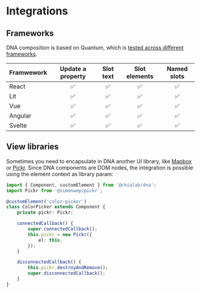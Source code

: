 # Integrations

## Frameworks

DNA composition is based on Quantum, which is [tested across different frameworks](https://github.com/chialab/quantum/tree/main/tests).

| Framwework | Update a property | Slot text | Slot elements | Named slots |
| ---------- | :---------------: | :-------: | :-----------: | :---------: |
| React      |        ✅         |    ✅     |      ✅       |     ✅      |
| Lit        |        ✅         |    ✅     |      ✅       |     ✅      |
| Vue        |        ✅         |    ✅     |      ✅       |     ✅      |
| Angular    |        ✅         |    ✅     |      ✅       |     ✅      |
| Svelte     |        ✅         |    ✅     |      ✅       |     ✅      |

## View libraries

Sometimes you need to encapsulate in DNA another UI library, like [Mapbox](https://github.com/mapbox/mapbox-gl-js) or [Pickr](https://github.com/Simonwep/pickr). Since DNA components are DOM nodes, the integration is possible using the element context as library param:

```ts
import { Component, customElement } from '@chialab/dna';
import Pickr from '@simonwep/pickr';

@customElement('color-picker')
class ColorPicker extends Component {
    private pickr: Pickr;

    connectedCallback() {
        super.connectedCallback();
        this.pickr = new Pickr({
            el: this,
        });
    }

    disconnectedCallback() {
        this.pickr.destroyAndRemove();
        super.disconnectedCallback();
    }
}
```
